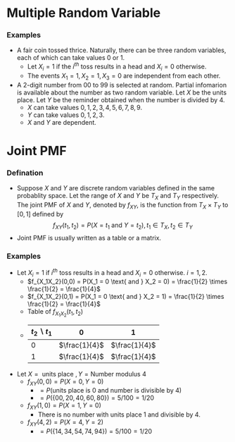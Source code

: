 # Multiple Random Variable
### Examples
- A fair coin tossed thrice. Naturally, there can be three random variables, each of which can take values 0 or 1.
  - Let $X_i = 1$ if the $i^{th}$ toss results in a head and $X_i = 0$ otherwise.
  - The events $X_1 = 1, X_2 = 1, X_3 = 0$ are independent from each other.
- A $2$-digit number from $00$ to $99$ is selected at random. Partial infomarion is available about the number as two random variable. Let $X$ be the units place. Let $Y$ be the reminder obtained when the number is divided by $4$.
  - $X$ can take values $0, 1, 2, 3, 4, 5, 6, 7, 8, 9$.
  - $Y$ can take values $0, 1, 2, 3$.
  - $X$ and $Y$ are dependent.

# Joint PMF
### Defination
- Suppose $X$ and $Y$ are discrete random variables defined in the same probablity space. Let the range of $X$ and $Y$ be $T_X$ and $T_Y$ respectively. The joint PMF of $X$ and $Y$, denoted by $f_{XY}$, is the function from $T_X \times T_Y$ to $[0, 1]$ defined by
$$f_{XY}(t_1,t_2) = P(X = t_1 \text{ and } Y = t_2), t_1 \in T_X, t_2 \in T_Y$$
- Joint PMF is usually written as a table or a matrix.

### Examples
- Let $X_i = 1$ if $i^{th}$ toss results in a head and $X_i = 0$ otherwise. $i = 1,2$.
  - $f_{X_1X_2}(0,0) = P(X_1 = 0 \text{ and } X_2 = 0) = \frac{1}{2} \times \frac{1}{2} = \frac{1}{4}$
  - $f_{X_1X_2}(0,1) = P(X_1 = 0 \text{ and } X_2 = 1) = \frac{1}{2} \times \frac{1}{2} = \frac{1}{4}$
  - Table of $f_{X_1X_2}(t_1,t_2)$
  - | $t_2 \backslash  t_1$ | 0 | 1 |
    | --- | --- | --- |
    | 0 | $\frac{1}{4}$ | $\frac{1}{4}$ |
    | 1 | $\frac{1}{4}$ | $\frac{1}{4}$ |
- Let $X = \text{ units place }, Y = \text{Number modulus 4}$
  - $f_{XY}(0,0) = P (X = 0, Y = 0)$
    - $= P(\text{units place is 0 and number is divisible by 4})$
    - $= P(\lbrace 00,20,40,60,80 \rbrace) = 5/100 = 1/20$
  - $f_{XY}(1,0) = P (X = 1, Y = 0)$
    - There is no number with units place 1 and divisible by 4.
  - $f_{XY}(4,2) = P (X = 4, Y = 2)$
    - $= P(\lbrace 14,34,54,74,94 \rbrace) = 5/100 = 1/20$